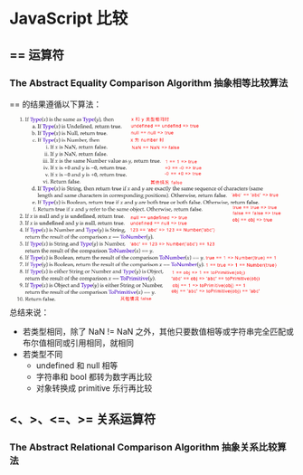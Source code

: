 # JavaScript 比较
## == 运算符
### The Abstract Equality Comparison Algorithm 抽象相等比较算法
== 的结果遵循以下算法：
![ECMA2015规范抽象相等比较算法](../images/abstract-equality-comparision-algorithm.png)
总结来说：
- 若类型相同，除了 NaN != NaN 之外，其他只要数值相等或字符串完全匹配或布尔值相同或引用相同，就相同
- 若类型不同
  - undefined 和 null 相等
  - 字符串和 bool 都转为数字再比较
  - 对象转换成 primitive 乐行再比较
  
## <、>、<=、>= 关系运算符
### The Abstract Relational Comparison Algorithm 抽象关系比较算法
